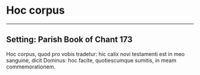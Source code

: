 # Hoc corpus

***

## Setting: Parish Book of Chant 173

Hoc corpus,
quod pro vobis tradetur:
hic calix novi testamenti est
in meo sanguine, dicit Dominus:
hoc facite, quotiescumque sumitis,
in meam commemorationem.